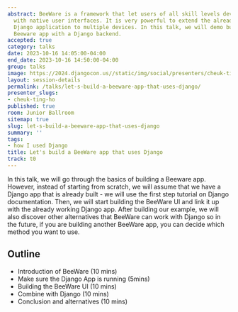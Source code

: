 ```yaml
---
abstract: BeeWare is a framework that let users of all skill levels develop applications
  with native user interfaces. It is very powerful to extend the already existing
  Django application to multiple devices. In this talk, we will demo building a simple
  Beeware app with a Django backend.
accepted: true
category: talks
date: 2023-10-16 14:05:00-04:00
end_date: 2023-10-16 14:50:00-04:00
group: talks
image: https://2024.djangocon.us//static/img/social/presenters/cheuk-ting-ho.png
layout: session-details
permalink: /talks/let-s-build-a-beeware-app-that-uses-django/
presenter_slugs:
- cheuk-ting-ho
published: true
room: Junior Ballroom
sitemap: true
slug: let-s-build-a-beeware-app-that-uses-django
summary: ''
tags:
- how I used Django
title: Let's build a BeeWare app that uses Django
track: t0
---
```


In this talk, we will go through the basics of building a Beeware app. However, instead of starting from scratch, we will assume that we have a Django app that is already built - we will use the first step tutorial on Django documentation. Then, we will start building the BeeWare UI and link it up with the already working Django app. After building our example, we will also discover other alternatives that BeeWare can work with Django so in the future, if you are building another BeeWare app, you can decide which method you want to use.

## Outline

- Introduction of BeeWare (10 mins)
- Make sure the Django App is running (5mins)
- Building the BeeWare UI (10 mins)
- Combine with Django (10 mins)
- Conclusion and alternatives (10 mins)
